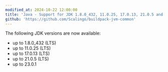 ```yaml
---
modified_at: 2024-10-22 12:00:00
title: 'Java - Support for JDK 1.8.0_432, 11.0.25, 17.0.13, 21.0.5 and 23.0.1'
github: 'https://github.com/Scalingo/buildpack-jvm-common'
---
```


The following JDK versions are now available:
- up to 1.8.0_432 (LTS)
- up to 11.0.25 (LTS)
- up to 17.0.13 (LTS)
- up to 21.0.5 (LTS)
- up to 23.0.1

